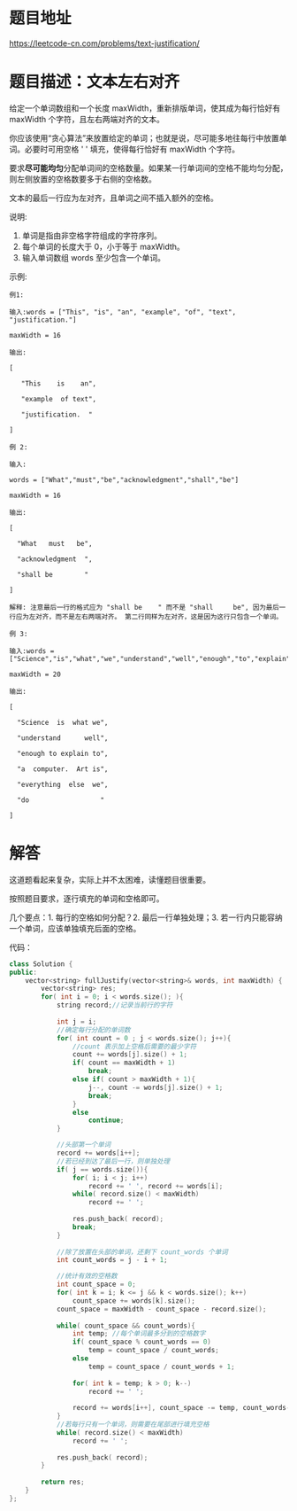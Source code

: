 # 题目地址

https://leetcode-cn.com/problems/text-justification/

# 题目描述：文本左右对齐

给定一个单词数组和一个长度 maxWidth，重新排版单词，使其成为每行恰好有 maxWidth 个字符，且左右两端对齐的文本。

你应该使用“贪心算法”来放置给定的单词；也就是说，尽可能多地往每行中放置单词。必要时可用空格 ' ' 填充，使得每行恰好有 maxWidth 个字符。

要求**尽可能均匀**分配单词间的空格数量。如果某一行单词间的空格不能均匀分配，则左侧放置的空格数要多于右侧的空格数。

文本的最后一行应为左对齐，且单词之间不插入额外的空格。

说明:
1. 单词是指由非空格字符组成的字符序列。
2. 每个单词的长度大于 0，小于等于 maxWidth。
3. 输入单词数组 words 至少包含一个单词。

示例:
```
例1:

输入:words = ["This", "is", "an", "example", "of", "text", "justification."]

maxWidth = 16

输出:

[

   "This    is    an",

   "example  of text",

   "justification.  "

]

例 2:

输入:

words = ["What","must","be","acknowledgment","shall","be"]

maxWidth = 16

输出:

[

  "What   must   be",

  "acknowledgment  ",

  "shall be        "

]

解释: 注意最后一行的格式应为 "shall be    " 而不是 "shall     be", 因为最后一行应为左对齐，而不是左右两端对齐。 第二行同样为左对齐，这是因为这行只包含一个单词。

例 3:

输入:words = ["Science","is","what","we","understand","well","enough","to","explain","to","a","computer.","Art","is","everything","else","we","do"]

maxWidth = 20

输出:

[

  "Science  is  what we",

  "understand      well",

  "enough to explain to",

  "a  computer.  Art is",

  "everything  else  we",

  "do                  "

]
```

# 解答

这道题看起来复杂，实际上并不太困难，读懂题目很重要。

按照题目要求，逐行填充的单词和空格即可。

几个要点：1. 每行的空格如何分配？2. 最后一行单独处理；3. 若一行内只能容纳一个单词，应该单独填充后面的空格。


代码：
```cpp
class Solution {
public:
    vector<string> fullJustify(vector<string>& words, int maxWidth) {
        vector<string> res;
        for( int i = 0; i < words.size(); ){
            string record;//记录当前行的字符
            
            int j = i;
            //确定每行分配的单词数
            for( int count = 0 ; j < words.size(); j++){
                //count 表示加上空格后需要的最少字符
                count += words[j].size() + 1;
                if( count == maxWidth + 1)
                    break;
                else if( count > maxWidth + 1){
                    j--, count -= words[j].size() + 1;
                    break;
                }
                else
                    continue;
            }

            //头部第一个单词
            record += words[i++];
            //若已经到达了最后一行，则单独处理
            if( j == words.size()){
                for( i; i < j; i++)
                    record += ' ', record += words[i];
                while( record.size() < maxWidth)
                    record += ' ';
                    
                res.push_back( record);
                break;
            }
            
            //除了放置在头部的单词，还剩下 count_words 个单词
            int count_words = j - i + 1;

            //统计有效的空格数
            int count_space = 0;
            for( int k = i; k <= j && k < words.size(); k++)
                count_space += words[k].size();
            count_space = maxWidth - count_space - record.size();
            
            while( count_space && count_words){
                int temp; //每个单词最多分到的空格数字
                if( count_space % count_words == 0)
                    temp = count_space / count_words;
                else
                    temp = count_space / count_words + 1;
                
                for( int k = temp; k > 0; k--)
                    record += ' ';
                
                record += words[i++], count_space -= temp, count_words--;
            }
            //若每行只有一个单词，则需要在尾部进行填充空格
            while( record.size() < maxWidth)
                record += ' ';
            
            res.push_back( record);
        }
        
        return res;
    }
};
```

